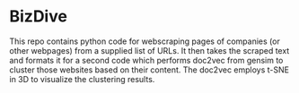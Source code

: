 # BizDive
This repo contains python code for webscraping pages of companies (or other webpages) from a supplied
list of URLs. It then takes the scraped text and formats it for a second code which performs doc2vec
from gensim to cluster those websites based on their content. The doc2vec employs t-SNE in 3D to
visualize the clustering results.
